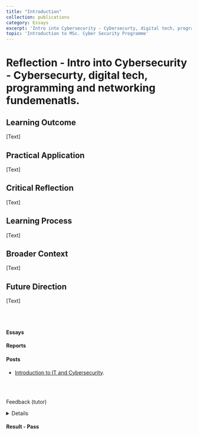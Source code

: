 ```yaml
---
title: "Introduction"
collection: publications
category: Essays
excerpt: 'Intro into Cybersecurity - Cybersecurty, digital tech, programming and networking fundemenatls.'
topic: 'Introduction to MSc. Cyber Security Programme'
---
```


# Reflection - Intro into Cybersecurity - Cybersecurty, digital tech, programming and networking fundemenatls.


## Learning Outcome

[Text]

## Practical Application


[Text]

## Critical Reflection


[Text]

## Learning Process


[Text]

## Broader Context


[Text]

## Future Direction


[Text]

<br>
<br>

#### Essays




#### Reports





#### Posts

- [Introduction to IT and Cybersecurity](https://am25251.github.io/e-portfolio/files/Induction.pdf).



<br>
<br>

Feedback (tutor)
<details>

Hi,

Thank you for submitting an engaging and thoughtful assignment. Overall, your work on the induction task is strong, and I’m pleased to confirm that you have completed the induction module. Please find the detailed feedback below:

Written Expression and Presentation Quality:
Your report is generally well-written, with a concise introduction that highlights the value of higher education and computer science degrees. Going forward, try to maintain a consistent and simple formatting style throughout your work.

Instructions:
You have followed the instructions effectively, demonstrating a solid understanding of the subject and making good use of the available resources.

References:
You have included a reference list, which is great to see. While your thoughts are important, connecting them to existing literature strengthens your arguments and shows a deeper engagement with the topic.

Congratulations again on passing the module. I wish you the very best as you begin your academic journey at the University of Essex Online.

Kind regards,
(tutor) 
</details>
  
#### Result - Pass
